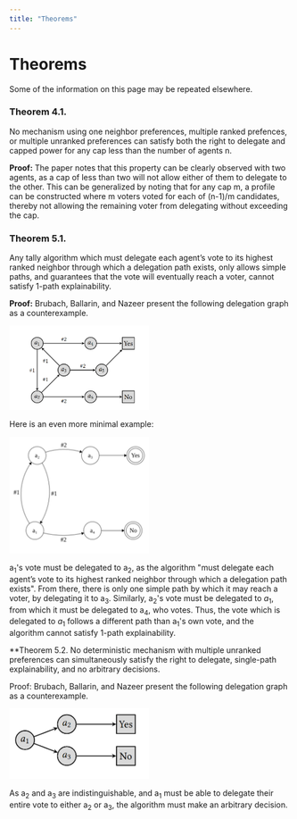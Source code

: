 ```yaml
---
title: "Theorems"
---
```


# Theorems

Some of the information on this page may be repeated elsewhere.

### Theorem 4.1.

No mechanism using one neighbor preferences, multiple ranked prefences, or multiple unranked preferences can satisfy both the right to delegate and capped power for any cap less than the number of agents n.

**Proof:** The paper notes that this property can be clearly observed with two agents, as a cap of less than two will not allow either of them to delegate to the other. This can be generalized by noting that for any cap m, a profile can be constructed where m voters voted for each of (n-1)/m candidates, thereby not allowing the remaining voter from delegating without exceeding the cap.

### Theorem 5.1.

Any tally algorithm which must delegate each agent’s vote to its highest ranked neighbor through which a delegation path exists, only allows simple paths, and guarantees that the vote will eventually reach a voter, cannot satisfy 1-path explainability.

**Proof:** Brubach, Ballarin, and Nazeer present the following delegation graph as a counterexample.

<img src="google_votes_ambiguity.png" width="250">

Here is an even more minimal example:

<img src="google_votes_minimal.png" width="250">

a<sub>1</sub>'s vote must be delegated to a<sub>2</sub>, as the algorithm "must delegate each agent’s vote to its highest ranked neighbor through which a delegation path exists". From there, there is only one simple path by which it may reach a voter, by delegating it to a<sub>3</sub>. Similarly, a<sub>2</sub>'s vote must be delegated to $a_1$, from which it must be delegated to a<sub>4</sub>, who votes. Thus, the vote which is delegated to $a_1$ follows a different path than a<sub>1</sub>'s own vote, and the algorithm cannot satisfy 1-path explainability.

**Theorem 5.2. No deterministic mechanism with multiple unranked preferences can simultaneously satisfy the right to delegate, single-path explainability, and no arbitrary decisions.

Proof: Brubach, Ballarin, and Nazeer present the following delegation graph as a counterexample.

<img src="fluid_mechanics_arbitrary.png" width="250">

As a<sub>2</sub> and a<sub>3</sub> are indistinguishable, and a<sub>1</sub> must be able to delegate their entire vote to either a<sub>2</sub> or a<sub>3</sub>, the algorithm must make an arbitrary decision.
